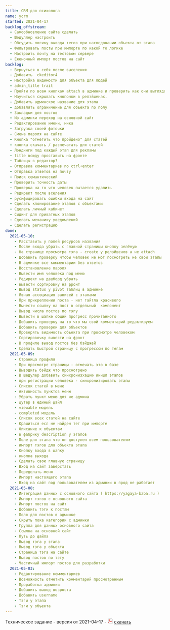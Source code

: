 ```yaml
---
title: CRM для психолога
name: ycrm
started: 2021-04-17
backlog_offstream:
  - Самообновление сайта сделать
  - Шедуллер настроить
  - Обсудить логику вывода тегов при наследовании объекта от этапа
  - Фильтровать посты при импорте по какой то логике
  - Настроить почту на тестовом сервере
  - Еженочный импорт постов на сайт
backlog:
  - Вернуться в себя после выселения
  - Добавить  ckeditor4
  - Настройка видимости для объекта для людей
  - admin_title trait
  - Пройти по всем кнопкам attach в админке и проверить как они выглядят
  - Научиться скрывать кнопочки в релэйшенах.
  - Добавить админское название для этапа
  - добавлять ограничение для объекта по полу
  - Закладки для постов
  - Из админки переход на основной сайт
  - Редактирование имени, ника
  - Загрузка своей фоточки
  - Смена пароля на сайте
  - Кнопка "отметить что пройдено" для статей
  - кнопка скачать / распечатать для статей
  - Лэндинги под каждый этап для рекламы
  - title всюду проставить на фронте
  - Таблицы в редактор?
  - Отправка комментариев по ctrl+enter
  - Отправка ответов на почту
  - Поиск семантический
  - Проверить точность даты
  - Проверка на то что человек пытается удалить
  - Редирект после вселения
  - русифицировать ошибки входа на сайт
  - Сделать клонирование этапов с объектами
  - Сделать личный кабинет
  - Сидинг для приватных этапов
  - Сделать механику уведомлений
  - Сделать регистрацию
done:
  2021-05-10:
    - Расставить у полей ресурсов названия
    - После входа убрать с главной страницы кнопку зелёную
    - На странице просмотра тэга - create у релэйшенов а не attach
    - Добавить проверку чтобы человек не мог посмотреть не свои этапы
    - В админке все комментарии без ответов
    - Восстановление пароля
    - Вывести имя человека под меню
    - Редирект на дашборд убрать
    - вывести сортировку на фронт
    - Вывод status у pivot таблиц в админке
    - Явная ассоциация записей с этапами
    - При прикреплении поста - нет тайтла красивого
    - Вынести ссылку на пост в отдельный  компонент
    - Вывод числа постов по тэгу
    - Вывести в шапке общий прогресс прочитанного
    - Добавить проверку на то что мы свой комментарий редактируем
    - Добавить проверки для объектов
    - Проверять видимость объекта при просмотре человеком
    - Сортировочку вывести на фронт
    - В профиле вывод постов без бэйджей
    - Сделать быстрой страницу с прогрессом по тегам
  2021-05-09:
    - Страница профиля
    - При просмотре страницы - отмечать это в базе
    - Выводить бэйдж что просмотрено
    - В шедулер добавить синхронизхацию инишл этапов
    - при регистрации человека - синхронизировать этапы
    - Список статей в меню
    - Активность пунктов меню
    - Убрать пункт меню для не админа
    - футер в единый файл
    - viewable модель
    - completed модель
    - Список всех статей на сайте
    - Крашиться есл не найден тег при импорте
    - Описание к объектам
    - в фабрику description у этапов
    - Поле для этапа что он доступен всем пользователям
    - импорт тэгов для объекта этапа
    - Кнопку входа в шапку
    - кнопка выхода
    - Сделать свою главную страницу
    - Вход на сайт заверстать
    - Переделать меню
    - Импорт настоящего этапа
    - Вход на сайт под пользователем из админки в прод не работает
  2021-05-08:
    - Интеграция данных с основного сайта ( https://yagaya-baba.ru )
    - Импорт тэгов с основного сайта
    - Импорт постов на сайт
    - Добавить тэги к постам
    - Поля для постов в админке
    - Скрыть пока категории с админки
    - Группа для данных основного сайта
    - Ссылка на основной сайт
    - Путь до файла
    - Вывод тэга у этапа
    - Вывод тэга у объекта
    - Страница тэга на сайте
    - Вывод постов по тэгу
    - Частичный импорт постов для разработки
  2021-05-03:
    - Редактирование комментариев
    - Возможность отметить комментарий просмотренным
    - Проработка админки
    - Добавить вывод возроста
    - Добавить username
    - Тэги у этапа
    - Тэги у объекта
---
```

Техническое задание - версия от 2021-04-17 - <img src="/images/ico/page_white_acrobat.png"> <a href="/files/ycrm-tz-2021-04-17.pdf" target='_blank'>скачать</a>
